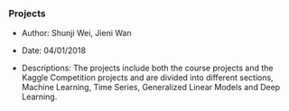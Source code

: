 ### Projects

+ Author: Shunji Wei, Jieni Wan
+ Date: 04/01/2018

+ Descriptions: The projects include both the course projects and the Kaggle Competition projects and are divided into different sections, Machine Learning, Time Series, Generalized Linear Models and Deep Learning.
